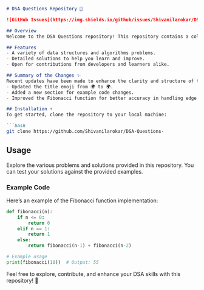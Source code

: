 ```markdown
# DSA Questions Repository 🧠

![GitHub Issues](https://img.shields.io/github/issues/Shivanilarokar/DSA-Questions-) ![GitHub Forks](https://img.shields.io/github/forks/Shivanilarokar/DSA-Questions-) ![GitHub Stars](https://img.shields.io/github/stars/Shivanilarokar/DSA-Questions-)

## Overview
Welcome to the DSA Questions repository! This repository contains a collection of data structures and algorithms questions aimed at enhancing your coding skills and understanding of fundamental concepts.

## Features
- A variety of data structures and algorithms problems.
- Detailed solutions to help you learn and improve.
- Open for contributions from developers and learners alike.

## Summary of the Changes ✨
Recent updates have been made to enhance the clarity and structure of the README, along with code improvements. Notable changes include:
- Updated the title emoji from 🌍 to 🌍.
- Added a new section for example code changes.
- Improved the Fibonacci function for better accuracy in handling edge cases.

## Installation ⚡
To get started, clone the repository to your local machine:

```bash
git clone https://github.com/Shivanilarokar/DSA-Questions-
```

## Usage
Explore the various problems and solutions provided in this repository. You can test your solutions against the provided examples.

### Example Code
Here’s an example of the Fibonacci function implementation:

```python
def fibonacci(n):
    if n <= 0:
        return 0
    elif n == 1:
        return 1
    else:
        return fibonacci(n-1) + fibonacci(n-2)

# Example usage
print(fibonacci(10))  # Output: 55
```

Feel free to explore, contribute, and enhance your DSA skills with this repository! 🚀
```